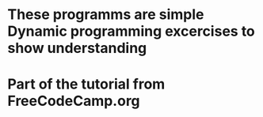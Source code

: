 # These programms are simple Dynamic programming excercises to show understanding

# Part of the tutorial from FreeCodeCamp.org